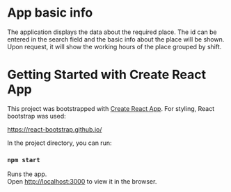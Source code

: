 # App basic info

The application displays the data about the required place. The id can be entered in the search field and the basic info about the place will be shown.
Upon request, it will show the working hours of the place grouped by shift.

# Getting Started with Create React App

This project was bootstrapped with [Create React App](https://github.com/facebook/create-react-app). For styling, React bootstrap was used:

https://react-bootstrap.github.io/

In the project directory, you can run:

### `npm start`

Runs the app.\
Open [http://localhost:3000](http://localhost:3000) to view it in the browser.

